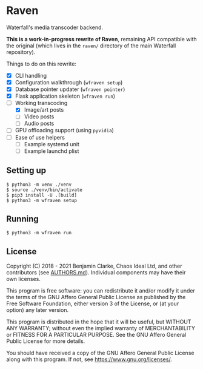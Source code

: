 # Raven

Waterfall's media transcoder backend.

**This is a work-in-progress rewrite of Raven**, remaining API compatible with the original (which lives in the `raven/` directory of the main Waterfall repository).

Things to do on this rewrite:

* [x] CLI handling
* [x] Configuration walkthrough (`wfraven setup`)
* [x] Database pointer updater (`wfraven pointer`)
* [x] Flask application skeleton (`wfraven run`)
* [ ] Working transcoding
    * [x] Image/art posts
    * [ ] Video posts
    * [ ] Audio posts
* [ ] GPU offloading support (using `pyvidia`)
* [ ] Ease of use helpers
    * [ ] Example systemd unit
    * [ ] Example launchd plist

## Setting up

```shell
$ python3 -m venv ./venv
$ source ./venv/bin/activate
$ pip3 install -U .[build]
$ python3 -m wfraven setup
```

## Running

```shell
$ python3 -m wfraven run
```

## License

Copyright (C) 2018 - 2021 Benjamin Clarke, Chaos Ideal Ltd, and other contributors (see [AUTHORS.md](AUTHORS.md)). Individual components may have their own licenses.

This program is free software: you can redistribute it and/or modify it under the terms of the GNU Affero General Public License as published by the Free Software Foundation, either version 3 of the License, or (at your option) any later version.

This program is distributed in the hope that it will be useful, but WITHOUT ANY WARRANTY; without even the implied warranty of MERCHANTABILITY or FITNESS FOR A PARTICULAR PURPOSE. See the GNU Affero General Public License for more details.

You should have received a copy of the GNU Affero General Public License along with this program. If not, see https://www.gnu.org/licenses/.
